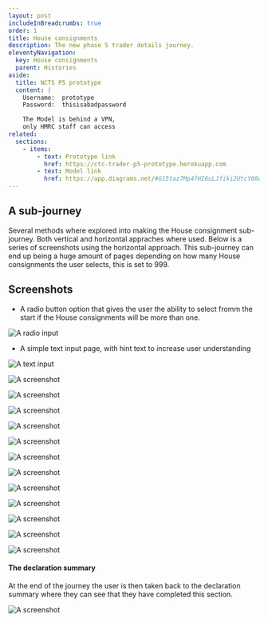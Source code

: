 ```yaml
---
layout: post
includeInBreadcrumbs: true
order: 1
title: House consignments
description: The new phase 5 trader details journey.
eleventyNavigation:
  key: House consignments
  parent: Histories
aside:
  title: NCTS P5 prototype
  content: |
    Username:  prototype
    Password:  thisisabadpassword

    The Model is behind a VPN, 
    only HMRC staff can access
related:
  sections:
    - items:
        - text: Prototype link
          href: https://ctc-trader-p5-prototype.herokuapp.com
        - text: Model link
          href: https://app.diagrams.net/#G15taz7Mp4fHI6uLJfiki2UtcY08oxmCby
---
```


## A sub-journey

Several methods where explored into making the House consignment sub-journey. Both vertical and horizontal appraches where used. Below is a series of screenshots using the horizontal approach. This sub-journey can end up being a huge amount of pages depending on how many House consignments the user selects, this is set to 999.

## Screenshots

- A radio button option that gives the user the ability to select fromm the start if the House consignments will be more than one.

![A radio input](/assets/house-consignments/01.png "The first branching radio input page")
<br>

- A simple text input page, with hint text to increase user understanding

![A text input](/assets/house-consignments/02.png "The Holder EORI input page")
<br>

![A screenshot](/assets/house-consignments/03.png "A prototype screenshot")
<br>

![A screenshot](/assets/house-consignments/04.png "A prototype screenshot")
<br>

![A screenshot](/assets/house-consignments/06.png "A prototype screenshot")
<br>

![A screenshot](/assets/house-consignments/07.png "A prototype screenshot")
<br>

![A screenshot](/assets/house-consignments/08.png "A prototype screenshot")
<br>

![A screenshot](/assets/house-consignments/09.png "A prototype screenshot")
<br>

![A screenshot](/assets/house-consignments/10.png "A prototype screenshot")
<br>

![A screenshot](/assets/house-consignments/11.png "A prototype screenshot")
<br>

![A screenshot](/assets/house-consignments/12.png "A prototype screenshot")
<br>

![A screenshot](/assets/house-consignments/13.png "A prototype screenshot")
<br>

![A screenshot](/assets/house-consignments/14.png "A prototype screenshot")
<br>

![A screenshot](/assets/house-consignments/15.png "A prototype screenshot")
<br>

#### The declaration summary

At the end of the journey the user is then taken back to the declaration summary where they can see that they have completed this section.

![A screenshot](/assets/house-consignments/16.png "A screenshot of the declaration summary")
<br>
